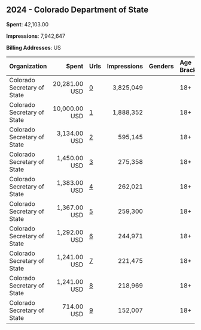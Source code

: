 ## 2024 - Colorado Department of State 
**Spent**: 42,103.00

**Impressions**: 7,942,647

**Billing Addresses**: US

|Organization|Spent|Urls|Impressions|Genders|Age Brackets|Country Codes|
|:---|---:|:---|---:|:---|:---|:---|
|Colorado Secretary of State|20,281.00 USD|[0](https://www.snap.com/political-ads/asset/df95b8c3565b54090ab0bf545ea8711dc6662d77a9c8565767466a1d21a3faa8?mediaType=mp4)|3,825,049||18+|united states|
|Colorado Secretary of State|10,000.00 USD|[1](https://www.snap.com/political-ads/asset/b33a6f40b8b664b5b4bdb9f6274bd0f2a63641fbb0c2bab1c5b641cf9ee4e044?mediaType=mp4)|1,888,352||18+|united states|
|Colorado Secretary of State|3,134.00 USD|[2](https://www.snap.com/political-ads/asset/f6b4293cbcd334d2c7041187e2a6aec5cfcf6cbe9b7930ab99bc3fe2ed356261?mediaType=mp4)|595,145||18+|united states|
|Colorado Secretary of State|1,450.00 USD|[3](https://www.snap.com/political-ads/asset/5c8045b2adb992a613dc1372938c179fb716529c1e3e950bb015fc0e19ed8540?mediaType=mp4)|275,358||18+|united states|
|Colorado Secretary of State|1,383.00 USD|[4](https://www.snap.com/political-ads/asset/8d1f60c8d958a8f7fe3c55468400a111046096dfc559b5a9e5be46b008f4292c?mediaType=jpg)|262,021||18+|united states|
|Colorado Secretary of State|1,367.00 USD|[5](https://www.snap.com/political-ads/asset/63f0dc05f2fa525ccc110faf648a6e5f815ee52c74bfd79e1eba0658d8142c3c?mediaType=jpg)|259,300||18+|united states|
|Colorado Secretary of State|1,292.00 USD|[6](https://www.snap.com/political-ads/asset/9d17229b82efffac9d7480648f874491ff05fe72372cf079a4c8d44f4026e79b?mediaType=jpg)|244,971||18+|united states|
|Colorado Secretary of State|1,241.00 USD|[7](https://www.snap.com/political-ads/asset/ecb656785471c2ef3357befbe10f09130e9196aec0adc6cdf314903dff0a0b4d?mediaType=mp4)|221,475||18+|united states|
|Colorado Secretary of State|1,241.00 USD|[8](https://www.snap.com/political-ads/asset/f50c83a51a9cbf41915a96cb283b67cb5d13b869cafb42aca0802c6f81b7737b?mediaType=mp4)|218,969||18+|united states|
|Colorado Secretary of State|714.00 USD|[9](https://www.snap.com/political-ads/asset/e46fa6f27930be65160a46bab05a0537a7d197aa77c5bd8bcdb76cc2384dd19b?mediaType=mp4)|152,007||18+|united states|

